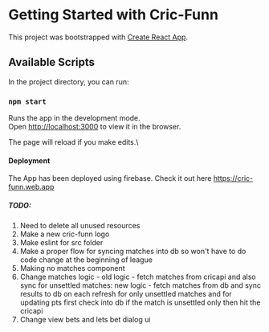 # Getting Started with Cric-Funn

This project was bootstrapped with [Create React App](https://github.com/facebook/create-react-app).

## Available Scripts

In the project directory, you can run:

### `npm start`

Runs the app in the development mode.\
Open [http://localhost:3000](http://localhost:3000) to view it in the browser.

The page will reload if you make edits.\

#### Deployment

The App has been deployed using firebase. Check it out here
https://cric-funn.web.app

##### TODO:
1. Need to delete all unused resources
2. Make a new cric-funn logo
3. Make eslint for src folder
4. Make a proper flow for syncing matches into db so won't have to do code change at the beginning of league
5. Making no matches component
6. Change matches logic - old logic - fetch matches from cricapi and also sync for unsettled matches: 
new logic - fetch matches from db and sync results to db on each refresh for only unsettled matches and for updating pts first check into db if the match is unsettled only then hit the cricapi
7. Change view bets and lets bet dialog ui